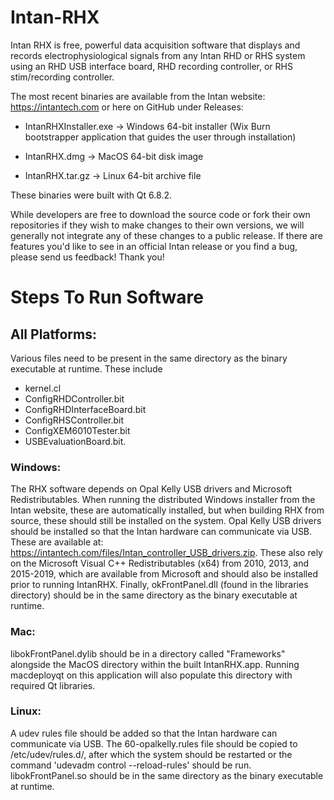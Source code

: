 # Intan-RHX
Intan RHX is free, powerful data acquisition software that displays and records electrophysiological signals from any Intan RHD or RHS system using an RHD USB interface board, RHD recording controller, or RHS stim/recording controller.

The most recent binaries are available from the Intan website: https://intantech.com or here on GitHub under Releases:

* IntanRHXInstaller.exe -> Windows 64-bit installer (Wix Burn bootstrapper application that guides the user through installation)

* IntanRHX.dmg -> MacOS 64-bit disk image

* IntanRHX.tar.gz -> Linux 64-bit archive file

These binaries were built with Qt 6.8.2.

While developers are free to download the source code or fork their own repositories if they wish to make changes to their own versions, we will generally not integrate any of these changes to a public release. If there are features you'd like to see in an official Intan release or you find a bug, please send us feedback!  Thank  you!

# Steps To Run Software

## All Platforms:

Various files need to be present in the same directory as the binary executable at runtime. These include
* kernel.cl
* ConfigRHDController.bit
* ConfigRHDInterfaceBoard.bit
* ConfigRHSController.bit
* ConfigXEM6010Tester.bit
* USBEvaluationBoard.bit.

### Windows:

The RHX software depends on Opal Kelly USB drivers and Microsoft Redistributables. When running the distributed Windows installer from the Intan website, these are automatically installed, but when building RHX from source, these should still be installed on the system. Opal Kelly USB drivers should be installed so that the Intan hardware can communicate via USB. These are available at: https://intantech.com/files/Intan_controller_USB_drivers.zip. These also rely on the Microsoft Visual C++ Redistributables (x64) from 2010, 2013, and 2015-2019, which are available from Microsoft and should also be installed prior to running IntanRHX. Finally, okFrontPanel.dll (found in the libraries directory) should be in the same directory as the binary executable at runtime.

### Mac:

libokFrontPanel.dylib should be in a directory called "Frameworks" alongside the MacOS directory within the built IntanRHX.app. Running macdeployqt on this application will also populate this directory with required Qt libraries.

### Linux:

A udev rules file should be added so that the Intan hardware can communicate via USB. The 60-opalkelly.rules file should be copied to /etc/udev/rules.d/, after which the system should be restarted or the command 'udevadm control --reload-rules' should be run. libokFrontPanel.so should be in the same directory as the binary executable at runtime. 
